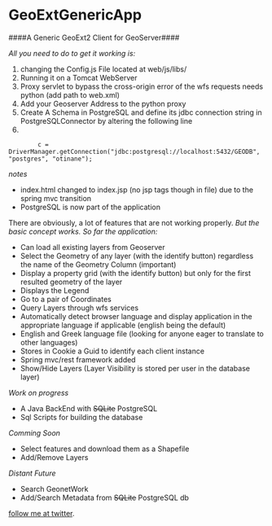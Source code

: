 # GeoExtGenericApp
####A Generic GeoExt2 Client for GeoServer####

*All you need to do to get it working is:*

1. changing the Config.js File located at web/js/libs/
2. Running it on a Tomcat WebServer
3. Proxy servlet to bypass the cross-origin error of the wfs requests needs python (add path to web.xml)
4. Add your Geoserver Address to the python proxy
5. Create A Schema in PostgreSQL and define its jdbc connection string in PostgreSQLConnector by altering the following line
6. 

            c = DriverManager.getConnection("jdbc:postgresql://localhost:5432/GEODB", "postgres", "otinane");


*notes*
- index.html changed to index.jsp (no jsp tags though in file) due to the spring mvc transition
- PostgreSQL is now part of the application

There are obviously, a lot of features that are not working properly.
*But the basic concept works. So far the application:*
- Can load all existing layers from Geoserver
- Select the Geometry of any layer (with the identify button) regardless the name of the Geometry Column (important)
- Display a property grid (with the identify button) but only for the first resulted geometry of the layer
- Displays the Legend
- Go to a pair of Coordinates
- Query Layers through wfs services
- Automatically detect browser language and display application in the appropriate language if applicable (english being the default)
- English and Greek language file (looking for anyone eager to translate to other languages)
- Stores in Cookie a Guid to identify each client instance
- Spring mvc/rest framework added
- Show/Hide Layers (Layer Visibility is stored per user in the database layer)

*Work on progress*
- A Java BackEnd with ~~SQLite~~ PostgreSQL
- Sql Scripts for building the database

*Comming Soon*
- Select features and download them as a Shapefile
- Add/Remove Layers

*Distant Future*
- Search GeonetWork
- Add/Search Metadata from ~~SQLite~~  PostgreSQL db

[follow me at twitter](http://twitter.com/CodenTonic).
